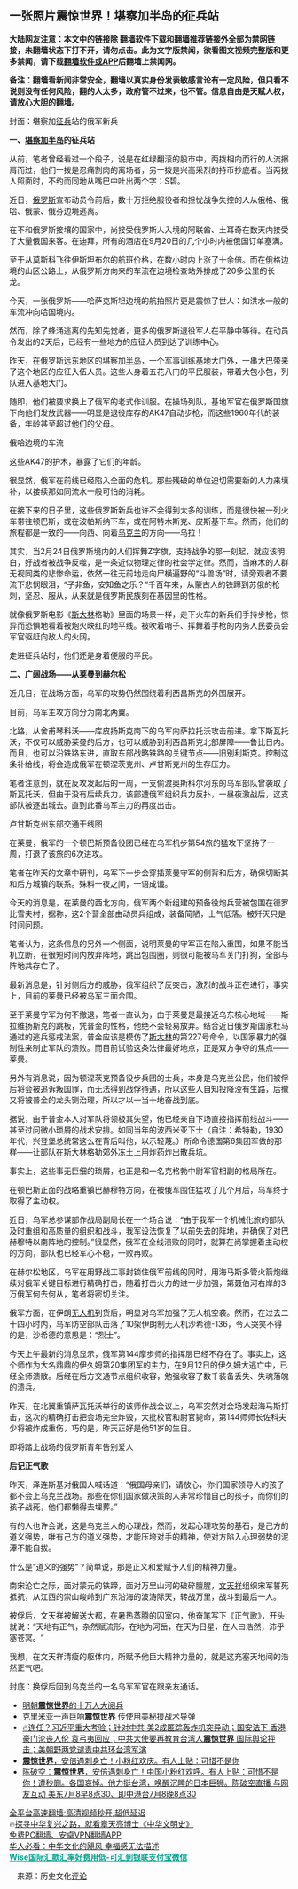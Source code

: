  <!-- 面包屑导航 --> <h2>一张照片震惊世界！堪察加半岛的征兵站</h2> <p class="notice"><b>大陆网友注意：本文中的链接除 <a href="https://github.com/bannedbook/fanqiang" >翻墙</a>软件下载和<a href="https://github.com/killgcd/justmysocks/blob/master/README.md">翻墙推荐</a>链接外全部为禁网链接，未翻墙状态下打不开，请勿点击。此为文字版禁闻，欲看图文视频完整版和更多禁闻，请下载<a href="https://github.com/bannedbook/fanqiang">翻墙软件或APP</a>后翻墙上禁闻网。</p><p>备注：翻墙看新闻非常安全，翻墙以真实身份发表敏感言论有一定风险，但只看不说则没有任何风险，翻的人太多，政府管不过来，也不管。信息自由是天赋人权，请放心大胆的翻墙。</b></p>  <div class="entry"> <p id="conimg">封面：堪察加<a href="https://www.bannedbook.org/bnews/tag/%E5%BE%81%E5%85%B5/" class="st_tag internal_tag" rel="tag" title="标签 征兵 下的日志">征兵</a>站的俄军新兵</p> <p><strong>一、<a href="https://www.bannedbook.org/bnews/tag/%E5%A0%AA%E5%AF%9F%E5%8A%A0%E5%8D%8A%E5%B2%9B/" class="st_tag internal_tag" rel="tag" title="标签 堪察加半岛 下的日志">堪察加半岛</a>的征兵站</strong></p> <p>从前，笔者曾经看过一个段子，说是在红绿翻滚的股市中，两拨相向而行的人流擦肩而过，他们一拨是忍痛割肉的离场者，另一拨是兴高采烈的持币抄底者。当两拨人照面时，不约而同地从嘴巴中吐出两个字：S碧。</p> <p>近日，<a href="https://www.bannedbook.org/bnews/tag/%e4%bf%84%e7%bd%97%e6%96%af/" class="st_tag internal_tag" rel="tag" title="标签 俄罗斯 下的日志">俄罗斯</a>宣布动员令前后，数十万拒绝服役者和担忧战争失控的人从俄格、俄哈、俄蒙、俄芬边境逃离。</p> <p>在不和俄罗斯接壤的国家中，尚接受俄罗斯人入境的阿联酋、土耳奇在数天内接受了大量俄国来客。在迪拜，所有的酒店在9月20日的几个小时内被俄国订单塞满。</p> <p>至于从莫斯科飞往伊斯坦布尔的航班价格，在数小时内上涨了十余倍。而在俄格边境的山区公路上，从俄罗斯方向来的车流在边境检查站外排成了20多公里的长龙。</p> <p>今天，一张俄罗斯——哈萨克斯坦边境的航拍照片更是震惊了世人：如洪水一般的车流冲向哈国境内。</p> <p>然而，除了蜂涌逃离的先知先觉者，更多的俄罗斯退役军人在平静中等待。在动员令发出的2天后，已经有一些地方的应征人员到达了训练中心。</p> <p>昨天，在俄罗斯远东地区的堪察加<a href="https://www.bannedbook.org/bnews/tag/%E5%8D%8A%E5%B2%9B/" class="st_tag internal_tag" rel="tag" title="标签 半岛 下的日志">半岛</a>，一个军事训练基地大门外，一串大巴带来了这个地区的应征入伍人员。这些人身着五花八门的平民服装，带着大包小包，列队进入基地大门。</p> <p>随即，他们被要求换上了俄军的老式作训服。在操场列队，基地军官在俄罗斯国旗下向他们发放武器——明显是退役库存的AK47自动步枪，而这些1960年代的装备，年龄甚至超过他们的父母。</p> <p>俄哈边境的车流</p> <p>这些AK47的护木，暴露了它们的年龄。</p>  <p>很显然，俄军在前线已经陷入全面的危机。那些残破的单位迫切需要新的人力来填补，以接续那如同流水一般可怕的消耗。</p> <p>在接下来的日子里，这些俄罗斯新兵也许不会得到太多的训练，而是很快被一列火车带往顿巴斯，或在波帕斯纳下车，或在阿特木斯克、皮斯基下车。然而，他们的旅程都是一致的——向西、向着<a href="https://www.bannedbook.org/bnews/tag/%e4%b9%8c%e5%85%8b%e5%85%b0/" class="st_tag internal_tag" rel="tag" title="标签 乌克兰 下的日志">乌克兰</a>的方向——乌拉！</p> <p>其实，当2月24日俄罗斯境内的人们挥舞Z字旗，支持战争的那一刻起，就应该明白，好战者被战争反噬，是一条近似物理定律的社会学定律。然而，当麻木的人群无视同类的悲惨命运，依然一往无前地走向尸横遍野的“斗兽场“时，请旁观者不要流下悲悯眼泪，“子非鱼，安知鱼之乐？“千百年来，从蒙古人的铁蹄到苏俄的枪刺，坚忍、服从，从来就是俄罗斯民族刻在基因里的性格。</p> <p>就像俄罗斯电影《<span class='wp_keywordlink'><a href="https://www.bannedbook.org/forum2/topic1256.html" title="斯大林（上、中、下册）" target="_blank">斯大林</a></span>格勒》里面的场景一样，走下火车的新兵们手持步枪，惊异而恐惧地看着被炮火映红的地平线。被吹着哨子、挥舞着手枪的内务人民委员会军官驱赶向敌人的火网。</p> <p>走进征兵站时，他们还是身着便服的平民。</p> <p><strong>二、广阔战场——从莱曼到赫尔松</strong></p> <p>近几日，在战场方面，乌军的攻势仍然围绕着利西昌斯克的外围展开。</p> <p>目前，乌军主攻方向分为南北两翼。</p> <p>北路，从舍甫琴科沃——库皮扬斯克南下的乌军向萨拉托沃攻击前进。拿下斯瓦托沃，不仅可以威胁莱曼的后方，也可以威胁到利西昌斯克北部屏障——鲁比日内。而且，也可以沿铁路东进，直取东部战略铁路的关键节点——旧别利斯克。控制这条补给线，将会造成俄军在顿涅茨克州、卢甘斯克州的生存压力。</p> <p>笔者注意到，就在反攻发起后的一周，一支偷渡奥斯科尔河东的乌军部队曾袭取了斯瓦托沃，但由于没有后续兵力，该部遭俄军组织兵力反扑，一昼夜激战后，这支部队被逐出城去。直到此番乌军主力的再度出击。</p> <p>卢甘斯克州东部交通干线图</p> <p>在莱曼，俄军的一个顿巴斯预备役团已经在乌军机步第54旅的猛攻下坚持了一周，打退了该旅的6次进攻。</p>  <p>笔者在昨天的文章中研判，乌军下一步会穿插莱曼守军的侧背和后方，确保切断其和后方城镇的联系。殊料一夜之间，一语成谶。</p> <p>今天的消息是，在莱曼的西北方向，俄军两个新组建的预备役炮兵营被包围在德罗比雪夫村，据称，这2个营全部由动员兵组成，装备简陋，士气低落。被歼灭只是时间问题。</p> <p>笔者认为，这条信息的另外一个侧面，说明莱曼的守军正在陷入重围，如果不能当机立断，在很短时间内放弃阵地，跳出包围圈，则很可能被乌军关门打狗，全部与阵地共存亡了。</p> <p>最新消息是，针对侧后方的威胁，俄军组织了反突击，激烈的战斗正在进行，事实上，目前的莱曼已经被乌军三面合围。</p> <p>至于莱曼守军为何不撤退，笔者一直认为，由于莱曼是最接近乌东核心地域——斯拉维扬斯克的跳板，凭普金的性格，他绝不会轻易放弃。结合近日俄罗斯国家杜马通过的逃兵惩戒法案，普金应该是模仿了<a href="https://www.bannedbook.org/bnews/tag/%e6%96%af%e5%a4%a7%e6%9e%97/" class="st_tag internal_tag" rel="tag" title="标签 斯大林 下的日志">斯大林</a>的第227号命令，以国家暴力的强制性来制止军队的溃败。而目前试验这条法律最好地点，正是双方争夺的焦点——莱曼。</p> <p>另外有消息说，因为顿涅茨克预备役步兵团的士兵，本身是乌克兰公民，他们被俘后将会被追诉叛国罪，而无法得到战俘待遇，所以这些人自知投降没有生路，后撤又将被普金的龙头铡治理，所以才以一当十地奋战到底。</p> <p>据说，由于普金本人对军队将领极其失望，他已经亲自下场直接指挥前线战斗——甚至过问微小琐屑的战术安排。如同当年的波西米亚下士（自注：希特勒，1930年代，兴登堡总统常这么在背后叫他，以示轻蔑。）所命令德国第6集团军做的那样——让部队在斯大林格勒郊外冻土上用炸药炸出散兵坑。</p> <p>事实上，这些事无巨细的琐屑，也正是和一名克格勃中尉军官相副的格局所在。</p> <p>在顿巴斯正面的战略重镇巴赫穆特方向，在被俄军围住猛攻了几个月后，乌军终于取得了主动权。</p> <p>近日，乌军总参谋部作战局副局长在一个场合说：“由于我军一个机械化旅的部队及时重组和高质量的组织和战斗，我军设法恢复了以前失去的阵地，并确保了对巴赫穆特以南阵地的控制。”很显然，俄军在全线溃败的同时，就算在尚掌握着主动权的方向，部队也已经军心不稳，一败再败。</p> <p>在赫尔松地区，乌军在用野战工事封锁住俄军前线的同时，用海马斯多管火箭炮继续对俄军关键目标进行精确打击，随着打击火力的进一步加强，第聂伯河右岸的3万俄军何去何从，笔者将密切关注。</p> <p>俄军方面，在伊朗<a href="https://www.bannedbook.org/bnews/tag/%e6%97%a0%e4%ba%ba%e6%9c%ba/" class="st_tag internal_tag" rel="tag" title="标签 无人机 下的日志">无人机</a>到货后，明显对乌军加强了无人机空袭。然而，在过去二十四小时内，乌军防空部队击落了10架伊朗制无人机沙希德-136，令人哭笑不得的是，沙希德的意思是：“烈士”。</p>  <p>今天上午最新的消息显示，俄军第144摩步师的指挥层已经不存在了。事实上，这个师作为大名鼎鼎的伊久姆第20集团军的主力，在9月12日的伊久姆大逃亡中，已经全师溃散。后经在后方交通节点组织收容，勉强收容了数千装备丢失、失魂落魄的溃兵。</p> <p>昨天，在北翼重镇萨瓦托沃举行的该师作战会议上，乌军突然对会场发起海马斯打击，这次的精确打击把会场完全炸毁，大批校官和尉官毙命，第144师师长佐科夫少将被炸成重伤，巧的是，昨天正好是他51岁的生日。</p> <p>即将踏上战场的俄罗斯青年告别爱人</p> <p><strong>后记正气歌</strong></p> <p>昨天，泽连斯基对俄国人喊话道：“俄国母亲们，请放心，你们国家领导人的孩子都不会上乌克兰战场。那些在你们国家做决策的人非常珍惜自己的孩子，而你们的孩子战死，他们都懒得去埋葬。”</p> <p>有的人也许会说，这是乌克兰人的心理战，然而，发起心理攻势的基石，是己方的道义强势，唯有己方的道义强势，才能压垮对手的精神，使对方陷入心理弱势的泥潭不能自拔。</p> <p>什么是“道义的强势“？简单说，那是正义和爱赋予人们的精神力量。</p> <p>南宋沦亡之际，面对蒙元的铁蹄，面对万里山河的破碎膻腥，<a href="https://www.bannedbook.org/bnews/tag/%E6%96%87%E5%A4%A9%E7%A5%A5/" class="st_tag internal_tag" rel="tag" title="标签 文天祥 下的日志">文天祥</a>组织宋军誓死抵抗，从江西的崇山峻岭到广东沿海的波涛际天，转战万里，战斗到最后一人。</p> <p>被俘后，文天祥被解送大都，在暑热蒸腾的囚室内，他奋笔写下《正气歌》，开头就说：“天地有正气，杂然赋流形，在地为河岳，在天为日星，在人曰浩然，沛乎塞苍冥。“</p> <p>我想，在文天祥清瘦的躯体内，所赋予他巨大精神力量的，就是这充塞天地间的浩然正气吧。</p> <p>封底：换俘后回到乌克兰的一名乌军军官在跟亲友通话。</p> <div id="taboola-mid-1"></div>  <ul class='op-related-articles' title='相关阅读'> <li><a href='https://www.bannedbook.org/bnews/lifebaike/20220820/1773948.html' target='_blank'>明朝<b>震惊世界</b>的十万人大阅兵</a></li> <li><a href='https://www.bannedbook.org/bnews/comments/20220811/1770124.html' target='_blank'>克里米亚一声巨响<b>震惊世界</b> 传使用美秘援战术导弹</a></li> <li><a href='https://www.bannedbook.org/bnews/bannedvideo/20220807/1768351.html' target='_blank'>🔥连任？习近平重大考验；针对中共 美2成匿踪轰炸机突异动；国安法下 香港豪门沦丧人伦 袁弓夷回应；中共大使要再教育台湾人<b>震惊世界</b> 国际舆论抨击；美朝野两党谴责中共环台湾军演</a></li> <li><a href='https://www.bannedbook.org/bnews/taiwannews/20220708/1755689.html' target='_blank'><b>震惊世界</b>，安倍遇刺身亡！小粉红欢庆。有人上贴：可惜不是你</a></li> <li><a href='https://www.bannedbook.org/bnews/bannedvideo/20220708/1755650.html' target='_blank'>陈破空：<b>震惊世界</b>，安倍遇刺身亡！中国小粉红欢呼。有人上贴：可惜不是你！遭秒删。各国哀悼。他力挺台湾，唤醒沉睡的日本巨狮。陈破空直播 与网友互动 美东7月8早8点30、即中港台7月8晚8点30</a></li> </ul> <p class="texttj"> <a href="https://github.com/bannedbook/fanqiang/wiki/V2ray%E6%9C%BA%E5%9C%BA" target="_blank">全平台高速翻墙:高清视频秒开,超低延迟</a><br/> 🔥<a href="https://www.bannedbook.org/bnews/comments/20220808/1768773.html" target="_blank">探寻中华复兴之路，就看章天亮博士《中华文明史》</a><br/> <a href="https://github.com/bannedbook/fanqiang/wiki/%E7%A6%81%E9%97%BB%E7%BD%91%E5%AE%89%E5%8D%93%E7%BF%BB%E5%A2%99%E6%96%B0%E9%97%BBAPP" target="_blank">免费PC翻墙、安卓VPN翻墙APP</a><br/> <a href="https://www.bannedbook.org/bnews/comments/20220220/1694796.html" target="_blank">华人必看：中华文化的飓风 幸福感无法描述</a><br/> <b onclick="window.open('https://wise.prf.hn/click/camref:1011lqFCW/creativeref:1011l61212')" style="cursor:pointer;color:#00A191;text-decoration:underline;font-weight: bold;">Wise国际汇款汇率好费用低-可汇到银联支付宝微信</b> </p> <p class="src-info">　来源：历史文化<span class='wp_keywordlink_affiliate'><a href="https://www.bannedbook.org/bnews/comments/" title="新闻评论" target="_blank">评论</a></span> </p><a name='sharetosocial'></a>  <div style="margin-bottom:5px;padding-bottom:5px;clear:both"> <div id="archive-pix-1" class="banner-ads"> <!-- AuctionX Display platform tag START --> <div id="27602x728x90x621x_ADSLOT1" clicktrack="%%CLICK_URL_ESC%%"></div>  <!-- AuctionX Display platform tag END --> </div> <div id="archive-pix-2" class="banner-ads"> <!-- AuctionX Display platform tag START --> <div id="27556x300x250x621x_ADSLOT1" clicktrack="%%CLICK_URL_ESC%%" style="margin:0 auto;text-align:center"></div>  <!-- AuctionX Display platform tag END --> </div> </div>  <div id="archive-pix-1" class="banner-ads"> <!-- AuctionX Display platform tag START --> <div id="27603x728x90x621x_ADSLOT1" clicktrack="%%CLICK_URL_ESC%%"></div>  <!-- AuctionX Display platform tag END --> </div> </div><!--END ENTRY--> 